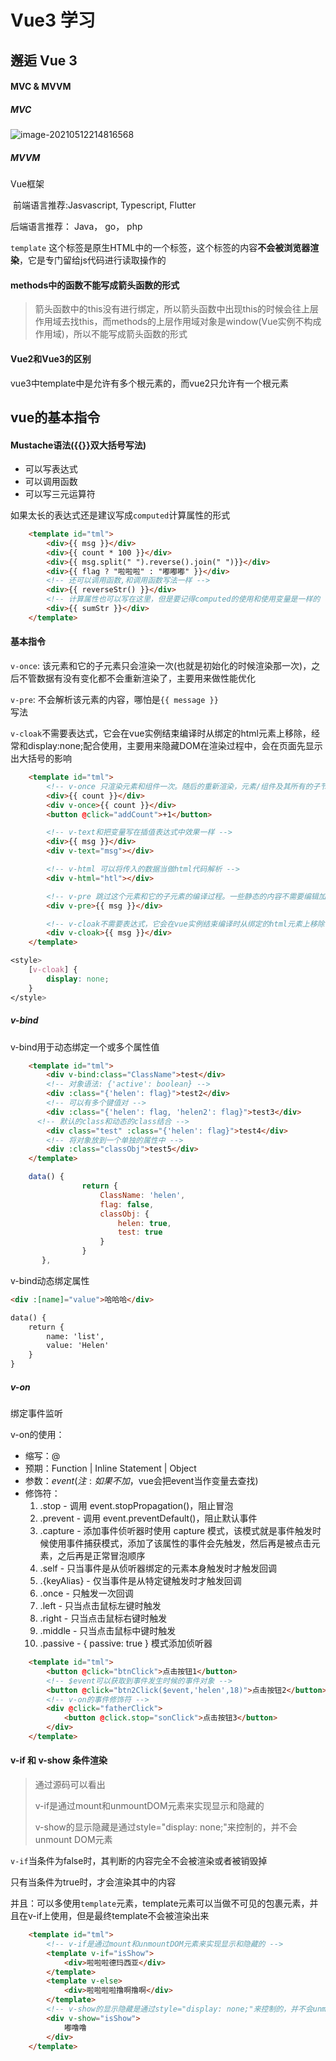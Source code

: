 # Vue3 学习

## 邂逅 Vue 3

#### MVC & MVVM

##### MVC

![image-20210512214816568](C:\Users\18829\AppData\Roaming\Typora\typora-user-images\image-20210512214816568.png)

##### MVVM

Vue框架

​	前端语言推荐:Jasvascript, Typescript, Flutter

后端语言推荐： Java， go， php

<code>template</code> 这个标签是原生HTML中的一个标签，这个标签的内容**不会被浏览器渲染**，它是专门留给js代码进行读取操作的



#### methods中的函数不能写成箭头函数的形式

>  箭头函数中的this没有进行绑定，所以箭头函数中出现this的时候会往上层作用域去找this，而methods的上层作用域对象是window(Vue实例不构成作用域)，所以不能写成箭头函数的形式



#### Vue2和Vue3的区别

vue3中template中是允许有多个根元素的，而vue2只允许有一个根元素

## vue的基本指令

#### Mustache语法({{}}双大括号写法) 

- 可以写表达式
- 可以调用函数
- 可以写三元运算符

如果太长的表达式还是建议写成`computed`计算属性的形式

```html
    <template id="tml">
        <div>{{ msg }}</div>
        <div>{{ count * 100 }}</div>
        <div>{{ msg.split(" ").reverse().join(" ")}}</div> 
        <div>{{ flag ? "啦啦啦" : "嘟嘟嘟" }}</div>
        <!-- 还可以调用函数,和调用函数写法一样 -->
        <div>{{ reverseStr() }}</div>
        <!-- 计算属性也可以写在这里，但是要记得computed的使用和使用变量是一样的 -->
        <div>{{ sumStr }}</div>
    </template>
```



#### 基本指令

`v-once`: 该元素和它的子元素只会渲染一次(也就是初始化的时候渲染那一次)，之后不管数据有没有变化都不会重新渲染了，主要用来做性能优化

`v-pre`: 不会解析该元素的内容，哪怕是<code>{{ message }} </code>写法

`v-cloak`不需要表达式，它会在vue实例结束编译时从绑定的html元素上移除，经常和display:none;配合使用，主要用来隐藏DOM在渲染过程中，会在页面先显示出大括号的影响

```html
    <template id="tml">
        <!-- v-once 只渲染元素和组件一次。随后的重新渲染，元素/组件及其所有的子节点将被视为静态内容并跳过。这可以用于优化更新性能。 -->
        <div>{{ count }}</div>
        <div v-once>{{ count }}</div>
        <button @click="addCount">+1</button>

        <!-- v-text和把变量写在插值表达式中效果一样 -->
        <div>{{ msg }}</div>
        <div v-text="msg"></div>

        <!-- v-html 可以将传入的数据当做html代码解析 -->
        <div v-html="htl"></div>

        <!-- v-pre 跳过这个元素和它的子元素的编译过程。一些静态的内容不需要编辑加这个指令可以加快编辑 -->
        <div v-pre>{{ msg }}</div>

        <!-- v-cloak不需要表达式，它会在vue实例结束编译时从绑定的html元素上移除，经常和display:none;配合使用： -->
        <div v-cloak>{{ msg }}</div>
    </template>
```

```css
<style>
    [v-cloak] {
        display: none;
    }
</style>
```



##### v-bind

v-bind用于动态绑定一个或多个属性值

```html
    <template id="tml">
        <div v-bind:class="ClassName">test</div>
        <!-- 对象语法: {'active': boolean} -->
        <div :class="{'helen': flag}">test2</div>
        <!-- 可以有多个键值对 -->
        <div :class="{'helen': flag, 'helen2': flag}">test3</div>
      <!-- 默认的class和动态的class结合 -->
        <div class="test" :class="{'helen': flag}">test4</div>
        <!-- 将对象放到一个单独的属性中 -->
        <div :class="classObj">test5</div>
    </template>
```

```javascript
	data() {
                return {
                    ClassName: 'helen',
                    flag: false,
                    classObj: {
                        helen: true,
                        test: true
                    }
                }
       },
```

v-bind动态绑定属性

```html
<div :[name]="value">哈哈哈</div>

data() {
	return {
		name: 'list',
		value: 'Helen'
	}
}
```



##### v-on

绑定事件监听

 v-on的使用： 

- 缩写：@ 
-  预期：Function | Inline Statement | Object 
- 参数：$event  (注:如果不加$，vue会把event当作变量去查找)
- 修饰符：
  1. .stop - 调用 event.stopPropagation()，阻止冒泡
  2. .prevent - 调用 event.preventDefault()，阻止默认事件
  3. .capture - 添加事件侦听器时使用 capture 模式，该模式就是事件触发时候使用事件捕获模式，添加了该属性的事件会先触发，然后再是被点击元素，之后再是正常冒泡顺序
  4. .self - 只当事件是从侦听器绑定的元素本身触发时才触发回调
  5. .{keyAlias} - 仅当事件是从特定键触发时才触发回调
  6. .once - 只触发一次回调
  7. .left - 只当点击鼠标左键时触发
  8. .right - 只当点击鼠标右键时触发
  9. .middle - 只当点击鼠标中键时触发
  10. .passive - { passive: true } 模式添加侦听器

```html
    <template id="tml">
        <button @click="btnClick">点击按钮1</button>
        <!-- $event可以获取到事件发生时候的事件对象 -->
        <button @click="btn2Click($event,'helen',18)">点击按钮2</button>
        <!-- v-on的事件修饰符 -->
        <div @click="fatherClick">
            <button @click.stop="sonClick">点击按钮3</button>
        </div>
    </template>
```

#### v-if 和 v-show 条件渲染

> 通过源码可以看出
>
> v-if是通过mount和unmountDOM元素来实现显示和隐藏的
>
> v-show的显示隐藏是通过style="display: none;"来控制的，并不会unmount DOM元素 

`v-if`当条件为false时，其判断的内容完全不会被渲染或者被销毁掉

只有当条件为true时，才会渲染其中的内容

并且：可以多使用`template`元素，template元素可以当做不可见的包裹元素，并且在v-if上使用，但是最终template不会被渲染出来

```html
    <template id="tml">
        <!-- v-if是通过mount和unmountDOM元素来实现显示和隐藏的 -->
        <template v-if="isShow">
            <div>啦啦啦德玛西亚</div>
        </template>
        <template v-else>
            <div>啦啦啦啦撸啊撸啊</div>
        </template>
        <!-- v-show的显示隐藏是通过style="display: none;"来控制的，并不会unmount DOM元素 -->
        <div v-show="isShow">
            嘟噜噜
        </div>
    </template>
```

